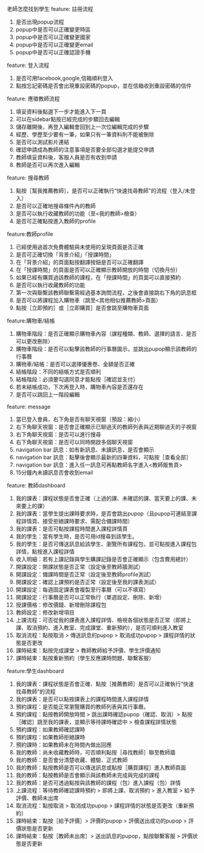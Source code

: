 老師怎麼找到學生
feature: 註冊流程
1. 是否出現popup流程
2. popup中是否可以正確變更時區
3. popup中是否可以正確變更國家
4. popup中是否可以正確變更email
5. popup中是否可以正確認證手機

feature: 登入流程
1. 是否可用facebook,google,信箱順利登入
2. 點按忘記密碼是否會出現重設密碼的popup，並在信箱收到重設密碼的信件

feature: 應徵教師流程
1. 填妥資料後點選下一步才能進入下一頁
2. 可以在sidebar點按已經完成的步驟回去編輯
3. 儲存離開後，再登入編輯會回到上一次位編輯完成的步驟
4. 經歷、學歷至少要有一筆，如果只有一筆資料則不能被刪除
5. 是否可以測試影片連結
6. 確認申請成為教師的注意事項是否要全部勾選才能提交申請
7. 教師填妥資料後，客服人員是否有收到申請
8. 教師是否可以再次進入編輯

feature: 搜尋教師
1. 點按［幫我推薦教師］，是否可以正確執行“快速找尋教師”的流程（登入/未登入）
2. 是否可以正確地搜尋條件內的教師
3. 是否可以執行收藏教師的功能（至<我的教師>檢查）
4. 是否可正確點按進入教師的profile

feature:教師profile
1. 已經使用過首次免費體驗與未使用的呈現頁面是否正確
2. 是否可正確切換「背景介紹」「授課時間」
3. 在「背景介紹」的頁面點按翻譯按鈕是否可以正確翻譯
4. 在「授課時間」的頁面是否可以正確顯示教師開放的時間（切換月份）
5. 如果已經有購買過該教師的課程，在「授課時間」的頁面可以直接預約
6. 是否可以執行收藏教師的功能
7. 第一次與聯繫該教師聯繫需經過基本詢問流程，之後會直接跳右下角的訊息框
8. 是否可以將課程加入購物車（跳至<其他相似推薦教師>頁面）
9. 點按［立即預約］或［立即購買］是否會跳至購物車頁面

feature:購物車/結帳
1. 購物車階段：是否正確顯示購物車內容（課程種類、教師、選擇的語言、是否可以更改刪除）
2. 購物車階段：是否可以點擊該教師的行事曆圖示，並跳出pupop顯示該教師的行事曆
3. 購物車/結帳：是否可以選擇優惠卷、金額是否正確
4. 結帳階段：不同的結帳方式是否順利
5. 結帳階段：必須要勾選同意才能點按［確認並支付］
6. 若未結帳成功，下次再登入時，購物車內容是否還存在
7. 是否可以跳回上一階段編輯

feature: message
1. 當已登入會員，右下角是否有聊天視窗（預設：縮小）
2. 右下角聊天視窗：是否會正確顯示已聊過天的教師列表與近期聊過天的子視窗
3. 右下角聊天視窗：是否可以進行搜尋
4. 右下角聊天視窗：是否可以同時開啟多個聊天視窗
5. navigation bar 訊息：如有新訊息、未讀訊息，是否會顯示
6. navigation bar 訊息：點擊後會顯示最新的四筆資料，可點按［查看全部］
7. navigation bar 訊息：進入任一訊息可再點教師名字進入<教師販售頁>
8. 15分鐘內未讀訊息否會收到email

feature: 教師dashboard
1. 我的課表：課程狀態是否會正確（上過的課、未確認的課、當天要上的課、未來要上的課）
2. 我的課表：當學生提出課時要求時，是否會跳出pupop（且pupop可連結至課程詳情頁、接受拒絕課時要求、需配合備課時間）
3. 我的課表：是否可點按課程時間進入課程詳情頁
4. 我的學生：當有學生時，是否可用id搜尋到該學生。
5. 我的學生：是否可傳送訊息給該學生、瀏覽所有課程包，並可點按進入課程包詳情，點按進入課程詳情
6. 收入明細：若有上課記錄與學生購課記錄是否會正確顯示（包含費用總計）
7. 開課設定：開課狀態是否正常（設定後至教師牆測試）
8. 開課設定：備課時間是否正常（設定後至教師profile測試）
9. 開課設定：確認上課預約是否正常（設定後至我的課表測試）
10. 開課設定：每週固定課表會複製至行事曆（可以不填寫）
11. 開課設定：行事曆是否可以正常執行（單週設定、刪除、新增）
12. 授課價格：修改價錢、新增刪除課程包
13. 教師設定：修改新增項目
14. 上課流程：可否從我的課表進入課程詳情、檢視各個狀態是否正常（即將上課、取消預約、進入教室、完成課堂、重新預約），是否可順利進入教室
15. 取消流程：點按取消 > 傳送訊息的pupop > 取消成功pupop > 課程詳情的狀態是否更改
16. 課時結束：點按完成課堂 > 教師教師給予評價、學生評價通知
17. 課時結束：點按重新預約（學生反應課時問題、聯繫客服）

feature:學生dashboard
1. 我的課表：課程狀態是否會正確、點按［推薦教師］是否可以正確執行“快速找尋教師”的流程
2. 我的課表：是否可以點按課表上的課程時間進入課程詳情
3. 預約課程：是否能正常瀏覽購買的教師列表與其行事曆。
4. 預約課程：點按教師開放時間 > 跳出課時確認pupop（確認、取消）> 點按［確認］跳至我的課表，並顯示等待課時確認中 > 檢查課程詳情狀態
5. 預約課程：如果教師確認課時
6. 預約課程：如果教師拒絕課時
7. 預約課時：如果教師未在時間內做出回應
8. 我的教師：尚未收藏教師時，可否順利點按［尋找教師］聯至教師牆
9. 我的教師：是否會分清楚收藏、體驗、正式教師
10. 我的教師：點按教師是否可以傳送訊息或點按［購買課程］進入教師頁面
11. 我的教師：點按教師是否會顯示與該教師未完成與完成的課程
12. 我的教師：是否可透過點按與該教師的課程（包）進入課程（包）詳情
13. 上課流程：等待教師確認課時預約 > 即將上課、取消預約 > 進入教室 > 給予評價、教師未出席
14. 取消流程：點按取消 > 取消成功pupop > 課程詳情的狀態是否更改（重新預約）
15. 課時結束：點按［給予評價］> 評價的pupop > 評價送出成功的pupop > 評價狀態是否更新
16. 課時結束：點按［教師未出席］> 送出訊息的pupop，點按聯繫客服 > 評價狀態是否更新 
